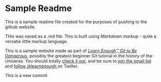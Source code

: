 # Sample Readme

This is a sample readme file created for the purposes of pushing to the github website.

THis was saved as a .md file. This is built using *Markdown* markup - quite a versatie little markup language.


This is a sample website made as part of [*Learn Enough™ Git to Be
Dangerous*](http://learnenough.com/git-tutorial), possibly the greatest
beginner Git tutorial in the history of the Universe. You should totally [
check it out](http://learnenough.com/git-tutorial), and be sure to [join
the email list](http://learnenough.com/#email_list) and [follow @learnenough
](http://twitter.com/learnenough) on Twitter.


This is a new commit
